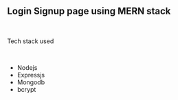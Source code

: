 <h2> Login Signup page using MERN stack</h2><br>
<p>Tech stack used</p><br>
<ul>
    <li> Nodejs
    <li> Expressjs</li>
    <li> Mongodb</li>
    <li> bcrypt</li>
</ul>